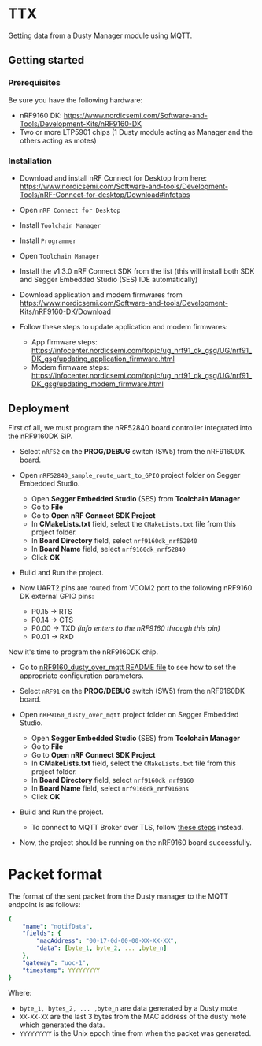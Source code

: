 # TTX

Getting data from a Dusty Manager module using MQTT.

## Getting started

### Prerequisites
Be sure you have the following hardware:

* nRF9160 DK: https://www.nordicsemi.com/Software-and-Tools/Development-Kits/nRF9160-DK
* Two or more LTP5901 chips (1 Dusty module acting as Manager and the others acting as motes)

### Installation
* Download and install nRF Connect for Desktop from here: https://www.nordicsemi.com/Software-and-tools/Development-Tools/nRF-Connect-for-desktop/Download#infotabs

* Open ``nRF Connect for Desktop``

* Install ``Toolchain Manager``

* Install `Programmer`

* Open ``Toolchain Manager``

* Install the v1.3.0 nRF Connect SDK from the list (this will install both SDK and Segger Embedded Studio (SES) IDE automatically)
	
* Download application and modem firmwares from https://www.nordicsemi.com/Software-and-tools/Development-Kits/nRF9160-DK/Download

* Follow these steps to update application and modem firmwares:
    * App firmware steps: https://infocenter.nordicsemi.com/topic/ug_nrf91_dk_gsg/UG/nrf91_DK_gsg/updating_application_firmware.html
    * Modem firmware steps: https://infocenter.nordicsemi.com/topic/ug_nrf91_dk_gsg/UG/nrf91_DK_gsg/updating_modem_firmware.html

## Deployment

First of all, we must program the nRF52840 board controller integrated into the nRF9160DK SiP.

* Select ``nRF52`` on the **PROG/DEBUG** switch (SW5) from the nRF9160DK board.

* Open ``nRF52840_sample_route_uart_to_GPIO`` project folder on Segger Embedded Studio.
     * Open **Segger Embedded Studio** (SES) from **Toolchain Manager**
    * Go to **File**
    * Go to **Open nRF Connect SDK Project**
    * In **CMakeLists.txt** field, select the ``CMakeLists.txt`` file from this project folder.
    * In **Board Directory** field, select  ``nrf9160dk_nrf52840``
    * In **Board Name** field, select ``nrf9160dk_nrf52840``
    * Click **OK**

* Build and Run the project.

* Now UART2 pins are routed from VCOM2 port to the following nRF9160 DK external GPIO pins:
     * P0.15 -> RTS
     * P0.14 -> CTS
     * P0.00 -> TXD   *(info enters to the nRF9160 through this pin)*
     * P0.01 -> RXD 
     
Now it's time to program the nRF9160DK chip.

* Go to [nRF9160_dusty_over_mqtt README file](nRF9160_dusty_over_mqtt/README.md) to see how to set the appropriate configuration parameters.

* Select ``nRF91`` on the **PROG/DEBUG** switch (SW5) from the nRF9160DK board.

* Open ``nRF9160_dusty_over_mqtt`` project folder on Segger Embedded Studio.
    * Open **Segger Embedded Studio** (SES) from **Toolchain Manager**
    * Go to **File**
    * Go to **Open nRF Connect SDK Project**
    * In **CMakeLists.txt** field, select the ``CMakeLists.txt`` file from this project folder.
    * In **Board Directory** field, select  ``nrf9160dk_nrf9160``
    * In **Board Name** field, select ``nrf9160dk_nrf9160ns``
    * Click **OK**

* Build and Run the project.
    * To connect to MQTT Broker over TLS, follow [these steps](https://github.com/wine-uoc/ttx/tree/master/nRF9160_dusty_over_mqtt#configure-tls-for-mqtt) 	instead.
* Now, the project should be running on the nRF9160 board successfully.

# Packet format

The format of the sent packet from the Dusty manager to the MQTT endpoint is as follows:

```yaml
{
    "name": "notifData",
    "fields": {
        "macAddress": "00-17-0d-00-00-XX-XX-XX",
        "data": [byte_1, byte_2, ... ,byte_n]
    },
    "gateway": "uoc-1",
    "timestamp": YYYYYYYYY
}
```
Where:

* ```byte_1, bytes_2, ... ,byte_n``` are data generated by a Dusty mote.
* ```XX-XX-XX``` are the last 3 bytes from the MAC address of the dusty mote which generated the data.
* ```YYYYYYYYY``` is the Unix epoch time from when the packet was generated.
